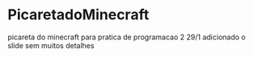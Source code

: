 # PicaretadoMinecraft
picareta do minecraft para pratica de programacao 2
29/1 adicionado o slide sem muitos detalhes
